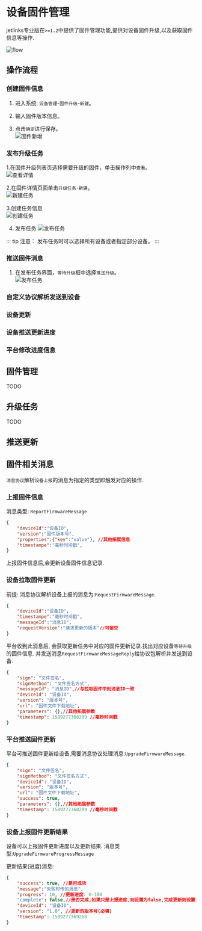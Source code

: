 # 设备固件管理

jetlinks专业版在`>=1.2`中提供了固件管理功能,提供对设备固件升级,以及获取固件信息等操作.

![flow](./device-firmware.svg)

## 操作流程 

### 创建固件信息 
1. 进入系统: `设备管理`-`固件升级`-`新建`。  

2. 输入固件版本信息。  

3. 点击`确定`进行保存。  
![固件新增](images/insert-firmware.png)  


### 发布升级任务 
1.在固件升级列表页选择需要升级的固件，单击操作列中`查看`。    
![查看详情](images/firmware-view.png)    

2.在固件详情页面单击`升级任务`-`新建`。  
![新建任务](images/upgrade-task.png)    

3.创建任务信息  
![创建任务](images/create-task.png)  

4. 发布任务
![发布任务](images/release-task.png)  

::: tip 注意：
发布任务时可以选择所有设备或者指定部分设备。
:::

### 推送固件消息
1. 在发布任务界面，`等待升级`框中选择`推送升级`。   
![发布任务](images/push-message.png)  

### 自定义协议解析发送到设备 

### 设备更新 

### 设备推送更新进度

### 平台修改进度信息



## 固件管理

TODO

## 升级任务

TODO

## 推送更新

## 固件相关消息

`消息协议`解析`设备上报`的消息为指定的类型即触发对应的操作.

### 上报固件信息

消息类型: `ReportFirmwareMessage`

```json
{
    "deviceId":"设备ID",
    "version":"固件版本号",
    "properties":{"key":"value"}, //其他拓展信息
    "timestampe":"毫秒时间戳",
}
```

上报固件信息后,会更新设备固件信息记录.

### 设备拉取固件更新

前提: 消息协议解析设备上报的消息为:`RequestFirmwareMessage`.

```json
{
    "deviceId":"设备ID",
    "timestampe":"毫秒时间戳",
    "messageId":"消息ID",
    "requestVersion":"请求更新的版本"//可留空
}

```

平台收到此消息后, 会获取更新任务中对应的固件更新记录.找出对应设备`等待升级`的固件信息.
并发送消息`RequestFirmwareMessageReply`给协议包解析并发送到设备.

```json
{
	"sign": "文件签名",
	"signMethod": "文件签名方式",
	"messageId": "消息ID",//与拉取固件中到消息ID一致
	"deviceId": "设备ID",
	"version": "版本号",
	"url": "固件文件下载地址",
	"parameters": {},//其他拓展参数
	"timestamp": 1589277368209 //毫秒时间戳
}
```

### 平台推送固件更新

平台可推送固件更新给设备,需要消息协议处理消息:`UpgradeFirmwareMessage`.

```json
{
	"sign": "文件签名",
	"signMethod": "文件签名方式",
	"deviceId": "设备ID",
	"version": "版本号",
	"url": "固件文件下载地址",
	"success": true,
	"parameters": {},//其他拓展参数
	"timestamp": 1589277368209 //毫秒时间戳
}
```


### 设备上报固件更新结果

设备可以上报固件更新进度以及更新结果.
消息类型:`UpgradeFirmwareProgressMessage`


更新结果(进度)消息:

```json
{
	"success": true, //是否成功
    "message":"失败时传的消息",
	"progress": 10, //更新进度: 0-100
	"complete": false,//是否完成,如果只是上报进度,则设置为false,完成更新则设置为true
	"deviceId": "设备ID",
	"version": "1.0", //更新的版本号(必填)
	"timestamp": 1589277369268
}
```